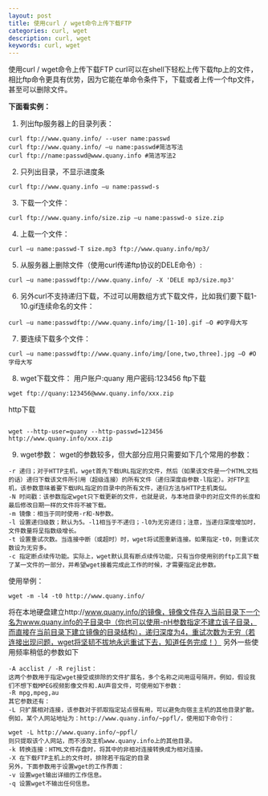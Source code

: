 ```yaml
---
layout: post
title: 使用curl / wget命令上传下载FTP
categories: curl, wget
description: curl, wget
keywords: curl, wget
---
```


使用curl / wget命令上传下载FTP
curl可以在shell下轻松上传下载ftp上的文件，相比ftp命令更具有优势，因为它能在单命令条件下，下载或者上传一个ftp文件，甚至可以删除文件。

**下面看实例：**
1. 列出ftp服务器上的目录列表：
```
curl ftp://www.quany.info/ --user name:passwd
curl ftp://www.quany.info/ –u name:passwd#简洁写法
curl ftp://name:passwd@www.quany.info #简洁写法2
```
2. 只列出目录，不显示进度条
```
curl ftp://www.quany.info –u name:passwd-s
```
3. 下载一个文件：
```
curl ftp://www.quany.info/size.zip –u name:passwd-o size.zip
```
4. 上载一个文件：
```
curl –u name:passwd-T size.mp3 ftp://www.quany.info/mp3/
```
5. 从服务器上删除文件（使用curl传递ftp协议的DELE命令）:
```
curl –u name:passwdftp://www.quany.info/ -X 'DELE mp3/size.mp3'
```
6. 另外curl不支持递归下载，不过可以用数组方式下载文件，比如我们要下载1-10.gif连续命名的文件：
```
curl –u name:passwdftp://www.quany.info/img/[1-10].gif –O #O字母大写
```
7. 要连续下载多个文件：
```
curl –u name:passwdftp://www.quany.info/img/[one,two,three].jpg –O #O字母大写
```
8. wget下载文件：
用户账户:quany
用户密码:123456
ftp下载
```
wget ftp://quany:123456@www.quany.info/xxx.zip
```
http下载
```

wget --http-user=quany --http-passwd=123456 http://www.quany.info/xxx.zip
```
9. wget参数：
wget的参数较多，但大部分应用只需要如下几个常用的参数：
```
-r 递归；对于HTTP主机，wget首先下载URL指定的文件，然后（如果该文件是一个HTML文档的话）递归下载该文件所引用（超级连接）的所有文件（递归深度由参数-l指定）。对FTP主机，该参数意味着要下载URL指定的目录中的所有文件，递归方法与HTTP主机类似。
-N 时间戳：该参数指定wget只下载更新的文件，也就是说，与本地目录中的对应文件的长度和最后修改日期一样的文件将不被下载。
-m 镜像：相当于同时使用-r和-N参数。
-l 设置递归级数；默认为5。-l1相当于不递归；-l0为无穷递归；注意，当递归深度增加时，文件数量将呈指数级增长。
-t 设置重试次数。当连接中断（或超时）时，wget将试图重新连接。如果指定-t0，则重试次数设为无穷多。
-c 指定断点续传功能。实际上，wget默认具有断点续传功能，只有当你使用别的ftp工具下载了某一文件的一部分，并希望wget接着完成此工作的时候，才需要指定此参数。
```
使用举例：
```
wget -m -l4 -t0 http://www.quany.info/
```
将在本地硬盘建立http://www.quany.info/的镜像，镜像文件存入当前目录下一个名为www.quany.info的子目录中（你也可以使用-nH参数指定不建立该子目录，而直接在当前目录下建立镜像的目录结构），递归深度为4，重试次数为无穷（若连接出现问题，wget将坚韧不拔地永远重试下去，知道任务完成！）
另外一些使用频率稍低的参数如下
```
-A acclist / -R rejlist：
这两个参数用于指定wget接受或排除的文件扩展名，多个名称之间用逗号隔开。例如，假设我们不想下载MPEG视频影像文件和.AU声音文件，可使用如下参数：
-R mpg,mpeg,au
其它参数还有：
-L 只扩展相对连接，该参数对于抓取指定站点很有用，可以避免向宿主主机的其他目录扩散。例如，某个人网站地址为：http://www.quany.info/~ppfl/，使用如下命令行：

wget -L http://www.quany.info/~ppfl/
则只提取该个人网站，而不涉及主机www.quany.info上的其他目录。
-k 转换连接：HTML文件存盘时，将其中的非相对连接转换成为相对连接。
-X 在下载FTP主机上的文件时，排除若干指定的目录
另外，下面参数用于设置wget的工作界面：
-v 设置wget输出详细的工作信息。
-q 设置wget不输出任何信息。
```
